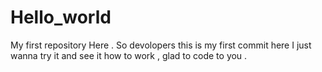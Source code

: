 # Hello_world
My first repository Here .
 So devolopers this is my first commit here I just wanna try it and see it how to work ,
 glad to code to you .
